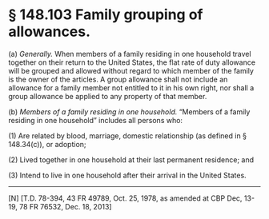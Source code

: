 # § 148.103   Family grouping of allowances.

(a) *Generally.* When members of a family residing in one household travel together on their return to the United States, the flat rate of duty allowance will be grouped and allowed without regard to which member of the family is the owner of the articles. A group allowance shall not include an allowance for a family member not entitled to it in his own right, nor shall a group allowance be applied to any property of that member.


(b) *Members of a family residing in one household.* “Members of a family residing in one household” includes all persons who:


(1) Are related by blood, marriage, domestic relationship (as defined in § 148.34(c)), or adoption;


(2) Lived together in one household at their last permanent residence; and


(3) Intend to live in one household after their arrival in the United States.



---

[N] [T.D. 78-394, 43 FR 49789, Oct. 25, 1978, as amended at CBP Dec, 13-19, 78 FR 76532, Dec. 18, 2013]




